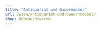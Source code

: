 ```yaml
---
title: "Antiquariat und Bauernmöbel"
url: /wien/antiquariat-und-bauernmoebel/
shop: Gebrauchtwaren
---
```

